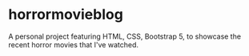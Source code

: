 # horrormovieblog
A personal project featuring HTML, CSS, Bootstrap 5, to showcase the recent horror movies that I've watched.
